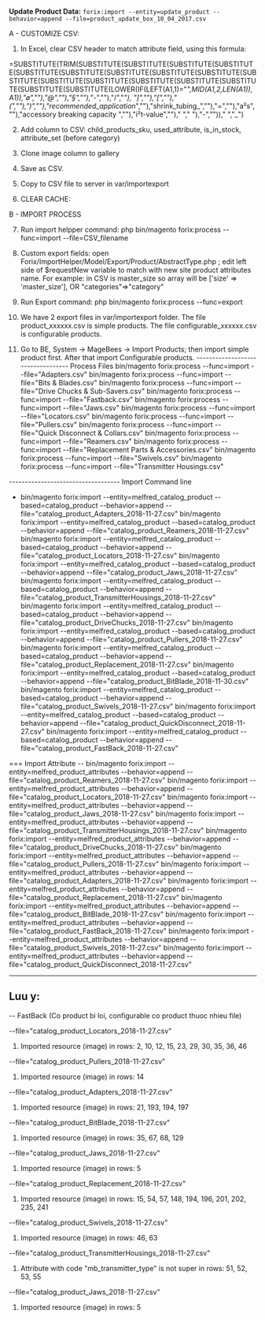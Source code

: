 **Update Product Data:** `forix:import --entity=update_product --behavior=append --file=product_update_box_10_04_2017.csv`

A - CUSTOMIZE CSV:

1. In Excel, clear CSV header to match attribute field, using this formula:

=SUBSTITUTE(TRIM(SUBSTITUTE(SUBSTITUTE(SUBSTITUTE(SUBSTITUTE(SUBSTITUTE(SUBSTITUTE(SUBSTITUTE(SUBSTITUTE(SUBSTITUTE(SUBSTITUTE(SUBSTITUTE(SUBSTITUTE(SUBSTITUTE(SUBSTITUTE(SUBSTITUTE(SUBSTITUTE(SUBSTITUTE(LOWER(IF(LEFT(A1,1)="_",MID(A1,2,LEN(A1)),A1)),"_ø",""),"@",""),"_§",""),"_-",""),"/","_"), "]",""),"[",""),"(",""),")",""),"recommended_application_",""),"shrink_tubing_",""),"=",""),"a²s",""),"accessory breaking capacity ",""),"i²t-value",""),"  "," "),"-",""))," ","_")

2. Add column to CSV: child_products_sku, used_attribute, is_in_stock, attribute_set (before category) 

3. Clone image column to gallery

4. Save as CSV.

5. Copy to CSV file to server in var/importexport

6. CLEAR CACHE:

B - IMPORT PROCESS

7. Run import helpper command:
php bin/magento forix:process --func=import --file=CSV_filename


9. Custom export fields: open Forix/ImportHelper/Model/Export/Product/AbstractType.php ; edit left side of $requestNew variable to match with new site product attributes name.
For example: in CSV is master_size so array will be ['size' => 'master_size'], OR
"categories"=>"category"

10. Run Export command:
php bin/magento forix:process --func=export

11. We have 2 export files in var/importexport folder. The file product_xxxxxx.csv is simple products. The file configurable_xxxxxx.csv is configurable products.

12. Go to BE, System -> MageBees -> Import Products; then import simple product first. After that import Configurable products.
---------------------------------- Process Files
bin/magento forix:process --func=import --file="Adapters.csv"
bin/magento forix:process --func=import --file="Bits & Blades.csv"
bin/magento forix:process --func=import --file="Drive Chucks & Sub-Savers.csv"
bin/magento forix:process --func=import --file="Fastback.csv"
bin/magento forix:process --func=import --file="Jaws.csv"
bin/magento forix:process --func=import --file="Locators.csv"
bin/magento forix:process --func=import --file="Pullers.csv"
bin/magento forix:process --func=import --file="Quick Disconnect & Collars.csv"
bin/magento forix:process --func=import --file="Reamers.csv"
bin/magento forix:process --func=import --file="Replacement Parts & Accessories.csv"
bin/magento forix:process --func=import --file="Swivels.csv"
bin/magento forix:process --func=import --file="Transmitter Housings.csv"


----------------------------------- Import Command line
* bin/magento forix:import --entity=melfred_catalog_product  --based=catalog_product --behavior=append --file="catalog_product_Adapters_2018-11-27.csv"
bin/magento forix:import --entity=melfred_catalog_product  --based=catalog_product --behavior=append --file="catalog_product_Reamers_2018-11-27.csv"
bin/magento forix:import --entity=melfred_catalog_product  --based=catalog_product --behavior=append --file="catalog_product_Locators_2018-11-27.csv"
bin/magento forix:import --entity=melfred_catalog_product  --based=catalog_product --behavior=append --file="catalog_product_Jaws_2018-11-27.csv"
bin/magento forix:import --entity=melfred_catalog_product  --based=catalog_product --behavior=append --file="catalog_product_TransmitterHousings_2018-11-27.csv"
bin/magento forix:import --entity=melfred_catalog_product  --based=catalog_product --behavior=append --file="catalog_product_DriveChucks_2018-11-27.csv"
bin/magento forix:import --entity=melfred_catalog_product  --based=catalog_product --behavior=append --file="catalog_product_Pullers_2018-11-27.csv"
bin/magento forix:import --entity=melfred_catalog_product  --based=catalog_product --behavior=append --file="catalog_product_Replacement_2018-11-27.csv"
bin/magento forix:import --entity=melfred_catalog_product  --based=catalog_product --behavior=append --file="catalog_product_BitBlade_2018-11-30.csv"
bin/magento forix:import --entity=melfred_catalog_product  --based=catalog_product --behavior=append --file="catalog_product_Swivels_2018-11-27.csv"
bin/magento forix:import --entity=melfred_catalog_product  --based=catalog_product --behavior=append --file="catalog_product_QuickDisconnect_2018-11-27.csv"
bin/magento forix:import --entity=melfred_catalog_product  --based=catalog_product --behavior=append --file="catalog_product_FastBack_2018-11-27.csv"

=== Import Attribute --
bin/magento forix:import --entity=melfred_product_attributes --behavior=append --file="catalog_product_Reamers_2018-11-27.csv"
bin/magento forix:import --entity=melfred_product_attributes --behavior=append --file="catalog_product_Locators_2018-11-27.csv"
bin/magento forix:import --entity=melfred_product_attributes --behavior=append --file="catalog_product_Jaws_2018-11-27.csv"
bin/magento forix:import --entity=melfred_product_attributes --behavior=append --file="catalog_product_TransmitterHousings_2018-11-27.csv"
bin/magento forix:import --entity=melfred_product_attributes --behavior=append --file="catalog_product_DriveChucks_2018-11-27.csv"
bin/magento forix:import --entity=melfred_product_attributes --behavior=append --file="catalog_product_Pullers_2018-11-27.csv"
bin/magento forix:import --entity=melfred_product_attributes --behavior=append --file="catalog_product_Adapters_2018-11-27.csv"
bin/magento forix:import --entity=melfred_product_attributes --behavior=append --file="catalog_product_Replacement_2018-11-27.csv"
bin/magento forix:import --entity=melfred_product_attributes --behavior=append --file="catalog_product_BitBlade_2018-11-27.csv"
bin/magento forix:import --entity=melfred_product_attributes --behavior=append --file="catalog_product_FastBack_2018-11-27.csv"
bin/magento forix:import --entity=melfred_product_attributes --behavior=append --file="catalog_product_Swivels_2018-11-27.csv"
bin/magento forix:import --entity=melfred_product_attributes --behavior=append --file="catalog_product_QuickDisconnect_2018-11-27.csv"

---------------------- 
Luu y:
--
-- FastBack (Co product bi loi, configurable co product thuoc nhieu file)

--file="catalog_product_Locators_2018-11-27.csv"
1. Imported resource (image) in rows: 2, 10, 12, 15, 23, 29, 30, 35, 36, 46

--file="catalog_product_Pullers_2018-11-27.csv"
1. Imported resource (image) in rows: 14

--file="catalog_product_Adapters_2018-11-27.csv"
1. Imported resource (image) in rows: 21, 193, 194, 197

--file="catalog_product_BitBlade_2018-11-27.csv"
1. Imported resource (image) in rows: 35, 67, 68, 129

--file="catalog_product_Jaws_2018-11-27.csv"
1. Imported resource (image) in rows: 5

--file="catalog_product_Replacement_2018-11-27.csv"
1. Imported resource (image) in rows: 15, 54, 57, 148, 194, 196, 201, 202, 235, 241

--file="catalog_product_Swivels_2018-11-27.csv"
1. Imported resource (image) in rows: 46, 63

--file="catalog_product_TransmitterHousings_2018-11-27.csv"
1. Attribute with code "mb_transmitter_type" is not super in rows: 51, 52, 53, 55

--file="catalog_product_Jaws_2018-11-27.csv"
1. Imported resource (image) in rows: 5
